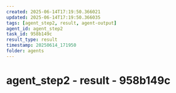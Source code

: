 ```yaml
---
created: 2025-06-14T17:19:50.366021
updated: 2025-06-14T17:19:50.366035
tags: [agent_step2, result, agent-output]
agent_id: agent_step2
task_id: 958b149c
result_type: result
timestamp: 20250614_171950
folder: agents
---
```


# agent_step2 - result - 958b149c


